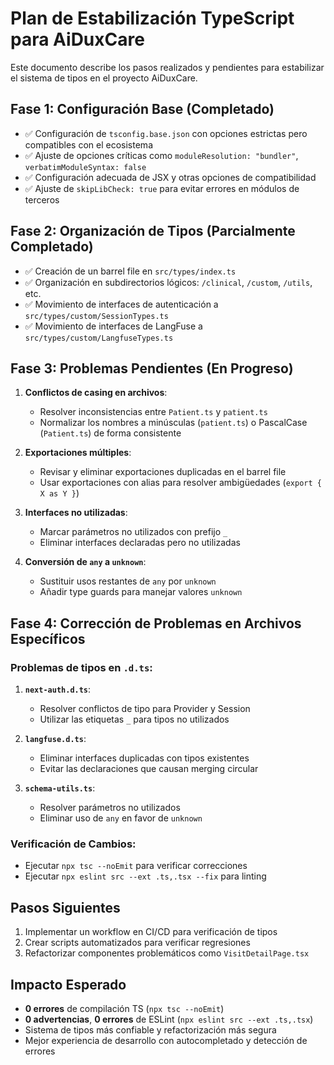 # Plan de Estabilización TypeScript para AiDuxCare

Este documento describe los pasos realizados y pendientes para estabilizar el sistema de tipos en el proyecto AiDuxCare.

## Fase 1: Configuración Base (Completado)

- ✅ Configuración de `tsconfig.base.json` con opciones estrictas pero compatibles con el ecosistema
- ✅ Ajuste de opciones críticas como `moduleResolution: "bundler"`, `verbatimModuleSyntax: false`
- ✅ Configuración adecuada de JSX y otras opciones de compatibilidad
- ✅ Ajuste de `skipLibCheck: true` para evitar errores en módulos de terceros

## Fase 2: Organización de Tipos (Parcialmente Completado)

- ✅ Creación de un barrel file en `src/types/index.ts`
- ✅ Organización en subdirectorios lógicos: `/clinical`, `/custom`, `/utils`, etc.
- ✅ Movimiento de interfaces de autenticación a `src/types/custom/SessionTypes.ts`
- ✅ Movimiento de interfaces de LangFuse a `src/types/custom/LangfuseTypes.ts`

## Fase 3: Problemas Pendientes (En Progreso)

1. **Conflictos de casing en archivos**:
   - Resolver inconsistencias entre `Patient.ts` y `patient.ts`
   - Normalizar los nombres a minúsculas (`patient.ts`) o PascalCase (`Patient.ts`) de forma consistente

2. **Exportaciones múltiples**:
   - Revisar y eliminar exportaciones duplicadas en el barrel file
   - Usar exportaciones con alias para resolver ambigüedades (`export { X as Y }`)

3. **Interfaces no utilizadas**:
   - Marcar parámetros no utilizados con prefijo `_`
   - Eliminar interfaces declaradas pero no utilizadas

4. **Conversión de `any` a `unknown`**:
   - Sustituir usos restantes de `any` por `unknown`
   - Añadir type guards para manejar valores `unknown`

## Fase 4: Corrección de Problemas en Archivos Específicos

### Problemas de tipos en `.d.ts`:

1. **`next-auth.d.ts`**:
   - Resolver conflictos de tipo para Provider y Session
   - Utilizar las etiquetas `_` para tipos no utilizados

2. **`langfuse.d.ts`**:
   - Eliminar interfaces duplicadas con tipos existentes
   - Evitar las declaraciones que causan merging circular

3. **`schema-utils.ts`**:
   - Resolver parámetros no utilizados
   - Eliminar uso de `any` en favor de `unknown`

### Verificación de Cambios:

- Ejecutar `npx tsc --noEmit` para verificar correcciones
- Ejecutar `npx eslint src --ext .ts,.tsx --fix` para linting

## Pasos Siguientes

1. Implementar un workflow en CI/CD para verificación de tipos
2. Crear scripts automatizados para verificar regresiones
3. Refactorizar componentes problemáticos como `VisitDetailPage.tsx`

## Impacto Esperado

- **0 errores** de compilación TS (`npx tsc --noEmit`)
- **0 advertencias**, **0 errores** de ESLint (`npx eslint src --ext .ts,.tsx`)
- Sistema de tipos más confiable y refactorización más segura
- Mejor experiencia de desarrollo con autocompletado y detección de errores 